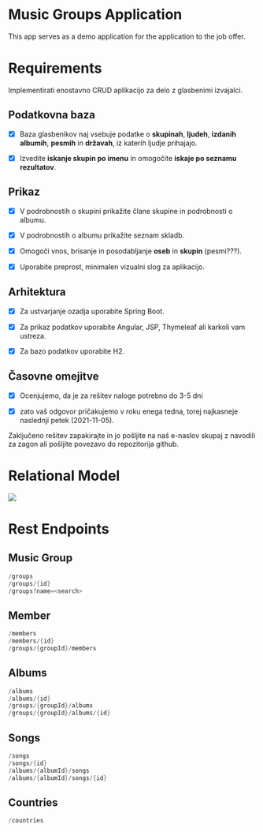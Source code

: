 # Music Groups Application



This app serves as a demo application for the application to the job offer.

# Requirements

Implementirati enostavno CRUD aplikacijo za delo z glasbenimi izvajalci.

## Podatkovna baza

- [x] Baza glasbenikov naj vsebuje podatke o **skupinah**, **ljudeh**, **izdanih albumih**, **pesmih** in **državah**, iz katerih ljudje prihajajo.

- [x] Izvedite **iskanje skupin po imenu** in omogočite **iskaje po seznamu rezultatov**.

## Prikaz

- [x] V podrobnostih o skupini prikažite člane skupine in podrobnosti o albumu.

- [x] V podrobnostih o albumu prikažite seznam skladb.

- [x] Omogoči vnos, brisanje in posodabljanje **oseb** in **skupin** (pesmi???).

- [x] Uporabite preprost, minimalen vizualni slog za aplikacijo.

## Arhitektura

- [x] Za ustvarjanje ozadja uporabite Spring Boot.

- [x] Za prikaz podatkov uporabite Angular, JSP, Thymeleaf ali karkoli vam ustreza.

- [x] Za bazo podatkov uporabite H2.

## Časovne omejitve

- [x] Ocenjujemo, da je za rešitev naloge potrebno do 3-5 dni

- [x] zato vaš odgovor pričakujemo v roku enega tedna, torej najkasneje naslednji petek (2021-11-05). 

Zaključeno rešitev zapakirajte in jo pošljite na naš e-naslov skupaj z navodili za zagon ali pošljite povezavo do repozitorija github.



# Relational Model

![](/home/milan/git/repository/music/doc/RelationModel.draw.drawio.png)



# Rest Endpoints

## Music Group

```java
/groups
/groups/{id}
/groups?name=<search>
```

## Member

```java
/members
/members/{id}
/groups/{groupId}/members
```

## Albums

```java
/albums
/albums/{id}
/groups/{groupId}/albums
/groups/{groupId}/albums/{id}
```

## Songs

```java
/songs
/songs/{id}
/albums/{albumId}/songs
/albums/{albumId}/songs/{id}
```

## Countries

```java
/countries
```

